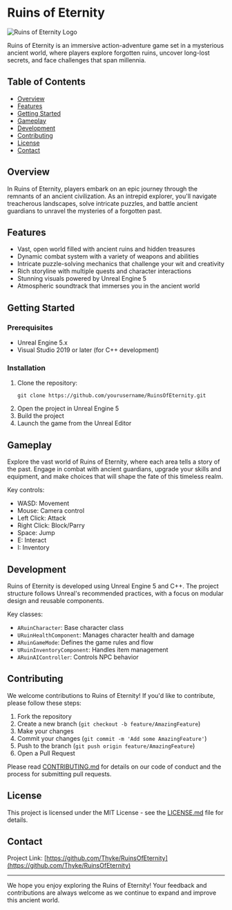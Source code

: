 # Ruins of Eternity

![Ruins of Eternity Logo](link_to_your_logo.png)

Ruins of Eternity is an immersive action-adventure game set in a mysterious ancient world, where players explore forgotten ruins, uncover long-lost secrets, and face challenges that span millennia.

## Table of Contents
- [Overview](#overview)
- [Features](#features)
- [Getting Started](#getting-started)
- [Gameplay](#gameplay)
- [Development](#development)
- [Contributing](#contributing)
- [License](#license)
- [Contact](#contact)

## Overview

In Ruins of Eternity, players embark on an epic journey through the remnants of an ancient civilization. As an intrepid explorer, you'll navigate treacherous landscapes, solve intricate puzzles, and battle ancient guardians to unravel the mysteries of a forgotten past.

## Features

- Vast, open world filled with ancient ruins and hidden treasures
- Dynamic combat system with a variety of weapons and abilities
- Intricate puzzle-solving mechanics that challenge your wit and creativity
- Rich storyline with multiple quests and character interactions
- Stunning visuals powered by Unreal Engine 5
- Atmospheric soundtrack that immerses you in the ancient world

## Getting Started

### Prerequisites
- Unreal Engine 5.x
- Visual Studio 2019 or later (for C++ development)

### Installation
1. Clone the repository:
   ```
   git clone https://github.com/yourusername/RuinsOfEternity.git
   ```
2. Open the project in Unreal Engine 5
3. Build the project
4. Launch the game from the Unreal Editor

## Gameplay

Explore the vast world of Ruins of Eternity, where each area tells a story of the past. Engage in combat with ancient guardians, upgrade your skills and equipment, and make choices that will shape the fate of this timeless realm.

Key controls:
- WASD: Movement
- Mouse: Camera control
- Left Click: Attack
- Right Click: Block/Parry
- Space: Jump
- E: Interact
- I: Inventory

## Development

Ruins of Eternity is developed using Unreal Engine 5 and C++. The project structure follows Unreal's recommended practices, with a focus on modular design and reusable components.

Key classes:
- `ARuinCharacter`: Base character class
- `URuinHealthComponent`: Manages character health and damage
- `ARuinGameMode`: Defines the game rules and flow
- `URuinInventoryComponent`: Handles item management
- `ARuinAIController`: Controls NPC behavior

## Contributing

We welcome contributions to Ruins of Eternity! If you'd like to contribute, please follow these steps:

1. Fork the repository
2. Create a new branch (`git checkout -b feature/AmazingFeature`)
3. Make your changes
4. Commit your changes (`git commit -m 'Add some AmazingFeature'`)
5. Push to the branch (`git push origin feature/AmazingFeature`)
6. Open a Pull Request

Please read [CONTRIBUTING.md](CONTRIBUTING.md) for details on our code of conduct and the process for submitting pull requests.

## License

This project is licensed under the MIT License - see the [LICENSE.md](LICENSE.md) file for details.

## Contact

Project Link: [https://github.com/Thyke/RuinsOfEternity](https://github.com/Thyke/RuinsOfEternity)

---

We hope you enjoy exploring the Ruins of Eternity! Your feedback and contributions are always welcome as we continue to expand and improve this ancient world.
